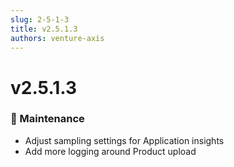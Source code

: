 ```yaml
---
slug: 2-5-1-3
title: v2.5.1.3
authors: venture-axis
---
```


# v2.5.1.3

### 🔧 Maintenance
- Adjust sampling settings for Application insights
- Add more logging around Product upload